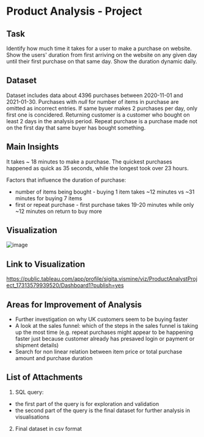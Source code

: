 # Product Analysis - Project


## Task

Identify how much time it takes for a user to make a purchase on website.
Show the users' duration from first arriving on the website on any given day until their first purchase on that same day. 
Show the duration dynamic daily.


## Dataset

Dataset includes data about 4396 purchases between 2020-11-01 and 2021-01-30.
Purchases with _null_ for number of items in purchase are omitted as incorrect entries. 
If same byuer makes 2 purchases per day, only first one is concidered.
Returning customer is a customer who bought on least 2 days in the analysis period.
Repeat purchase is a purchase made not on the first day that same buyer has bought something.


## Main Insights

It takes ~ 18 minutes to make a purchase. 
The quickest purchases happened as quick as 35 seconds, while the longest took over 23 hours.

Factors that influence the duration of purchase:
- number of items being bought - buying 1 item takes ~12 minutes vs ~31 minutes for buying 7 items
- first or repeat purchase - first purchase takes 19-20 minutes while only ~12 minutes on return to buy more


## Visualization

![image](https://github.com/user-attachments/assets/a5566f4c-6c0e-4c14-9bd7-e465e98b1aff)


## Link to Visualization

https://public.tableau.com/app/profile/sigita.vismine/viz/ProductAnalystProject_17313579939520/Dashboard1?publish=yes


## Areas for Improvement of Analysis

- Further investigation on why UK customers seem to be buying faster
- A look at the sales funnel: which of the steps in the sales funnel is taking up the most time (e.g. repeat purchases might appear to be happening faster just because customer already has presaved login or payment or shipment details)
- Search for non linear relation between item price or total purchase amount and purchase duration


## List of Attachments

1. SQL query:
- the first part of the query is for exploration and validation
- the second part of the query is the final dataset for further analysis in visualisations

2. Final dataset in csv format
